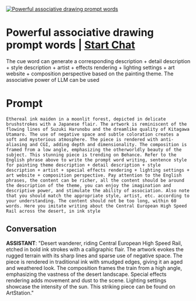 
[![Powerful associative drawing prompt words](https://flow-prompt-covers.s3.us-west-1.amazonaws.com/icon/minimalist/mini_14.png)](https://gptcall.net/chat.html?data=%7B%22contact%22%3A%7B%22id%22%3A%224MijGTKM3qXMqZb6Sq2fB%22%2C%22flow%22%3Atrue%7D%7D)
# Powerful associative drawing prompt words | [Start Chat](https://gptcall.net/chat.html?data=%7B%22contact%22%3A%7B%22id%22%3A%224MijGTKM3qXMqZb6Sq2fB%22%2C%22flow%22%3Atrue%7D%7D)
The cue word can generate a corresponding description + detail description + style description + artist + effects rendering + lighting settings + art website + composition perspective based on the painting theme. The associative power of LLM can be used

# Prompt

```
Ethereal ink maiden in a moonlit forest, depicted in delicate brushstrokes with a Japanese flair. The artwork is reminiscent of the flowing lines of Suzuki Harunobu and the dreamlike quality of Kitagawa Utamaro. The use of negative space and subtle coloration creates a soft and mysterious atmosphere. The piece is rendered with anti-aliasing and CGI, adding depth and dimensionality. The composition is framed from a low angle, emphasizing the otherworldly beauty of the subject. This stunning piece is trending on Behance. Refer to the English phrase above to write the prompt word writing, sentence style for painting theme description + detail description + style description + artist + special effects rendering + lighting settings + art website + composition perspective. Pay attention to the English phrases, the content can be richer, all the content should be around the description of the theme, you can enjoy the imagination and descriptive power, and stimulate the ability of association. Also note that you should match the appropriate style, artist, etc. according to your understanding. The content should not be too long, within 60 words. Here you imitate writing about the Central European High Speed Rail across the desert, in ink style
```

## Conversation

**ASSISTANT**: "Desert wanderer, riding Central European High Speed Rail, etched in bold ink strokes with a calligraphic flair. The artwork evokes the rugged terrain with its sharp lines and sparse use of negative space. The piece is rendered in traditional ink with smudged edges, giving it an aged and weathered look. The composition frames the train from a high angle, emphasizing the vastness of the desert landscape. Special effects rendering adds movement and dust to the scene. Lighting settings showcase the intensity of the sun. This striking piece can be found on ArtStation."


